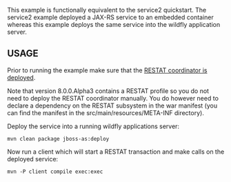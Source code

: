 This example is functionally equivalent to the service2 quickstart. The service2 example deployed a JAX-RS service to an
embedded container whereas this example deploys the same service into the wildfly application server.

USAGE
-----
Prior to running the example make sure that the [RESTAT coordinator is deployed](../../README.md#usage).

Note that version 8.0.0.Alpha3 contains a RESTAT profile so you do not need to deploy the RESTAT coordinator manually.
You do however need to declare a dependency on the RESTAT subsystem in the war manifest
(you can find the manifest in the src/main/resources/META-INF directory).

Deploy the service into a running wildfly applications server:

    mvn clean package jboss-as:deploy

Now run a client which will start a RESTAT transaction and make calls on the deployed service:

    mvn -P client compile exec:exec

